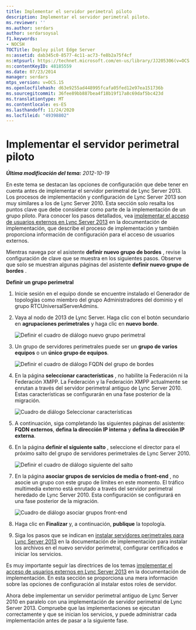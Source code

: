 ```yaml
---
title: Implementar el servidor perimetral piloto
description: Implementar el servidor perimetral piloto.
ms.reviewer: ''
ms.author: serdars
author: serdarsoysal
f1.keywords:
- NOCSH
TOCTitle: Deploy pilot Edge Server
ms:assetid: dab345c0-8577-4c11-ac73-fe8b2a75f4cf
ms:mtpsurl: https://technet.microsoft.com/en-us/library/JJ205306(v=OCS.15)
ms:contentKeyID: 48185559
ms.date: 07/23/2014
manager: serdars
mtps_version: v=OCS.15
ms.openlocfilehash: d63e9255ad448995fcafa05fed12e97ea151736b
ms.sourcegitcommit: 36fee89bb887bea4f18b19f17a8c69daf5bc423d
ms.translationtype: MT
ms.contentlocale: es-ES
ms.lasthandoff: 11/24/2020
ms.locfileid: "49398802"
---
```

# <a name="deploy-pilot-edge-server"></a>Implementar el servidor perimetral piloto

<div data-xmlns="http://www.w3.org/1999/xhtml">

<div class="topic" data-xmlns="http://www.w3.org/1999/xhtml" data-msxsl="urn:schemas-microsoft-com:xslt" data-cs="https://msdn.microsoft.com/">

<div data-asp="https://msdn2.microsoft.com/asp">



</div>

<div id="mainSection">

<div id="mainBody">

<span> </span>

_**Última modificación del tema:** 2012-10-19_

En este tema se destacan las opciones de configuración que debe tener en cuenta antes de implementar el servidor perimetral de Lync Server 2013. Los procesos de implementación y configuración de Lync Server 2013 son muy similares a los de Lync Server 2010. Esta sección solo resalta los puntos clave que debe considerar como parte de la implementación de un grupo piloto. Para conocer los pasos detallados, vea [implementar el acceso de usuarios externos en Lync Server 2013](lync-server-2013-deploying-external-user-access.md) en la documentación de implementación, que describe el proceso de implementación y también proporciona información de configuración para el acceso de usuarios externos.

Mientras navega por el asistente **definir nuevo grupo de bordes** , revise la configuración de clave que se muestra en los siguientes pasos. Observe que solo se muestran algunas páginas del asistente **definir nuevo grupo de bordes** .

**Definir un grupo perimetral**

1.  Inicie sesión en el equipo donde se encuentre instalado el Generador de topologías como miembro del grupo Administradores del dominio y el grupo RTCUniversalServerAdmins.

2.  Vaya al nodo de 2013 de Lync Server. Haga clic con el botón secundario en **agrupaciones perimetrales** y haga clic en **nuevo borde**.
    
    ![Definir el cuadro de diálogo nuevo grupo perimetral](images/JJ205306.a90d388c-49ff-4620-a19d-42e2f1bb559c(OCS.15).jpg "Definir el cuadro de diálogo nuevo grupo perimetral")

3.  Un grupo de servidores perimetrales puede ser un **grupo de varios equipos** o un **único grupo de equipos**.
    
    ![Definir el cuadro de diálogo FQDN del grupo de bordes](images/JJ205306.4904fe8f-537c-4e66-a399-1bd8a316dc10(OCS.15).jpg "Definir el cuadro de diálogo FQDN del grupo de bordes")

4.  En la página **seleccionar características** , no habilite la Federación ni la Federación XMPP. La Federación y la Federación XMPP actualmente se enrutan a través del servidor perimetral antiguo de Lync Server 2010. Estas características se configurarán en una fase posterior de la migración.
    
    ![Cuadro de diálogo Seleccionar características](images/JJ205306.cb0b45a4-2856-45ba-bd97-e49fafbb077e(OCS.15).jpg "Cuadro de diálogo Seleccionar características")

5.  A continuación, siga completando las siguientes páginas del asistente: **FQDN externos**, **defina la dirección IP interna** y **defina la dirección IP externa**.

6.  En la página **definir el siguiente salto** , seleccione el director para el próximo salto del grupo de servidores perimetrales de Lync Server 2010.
    
    ![Definir el cuadro de diálogo siguiente del salto](images/JJ205306.11baf3ea-74f5-4eb7-8650-b03b3b190416(OCS.15).jpg "Definir el cuadro de diálogo siguiente del salto")

7.  En la página **asociar grupos de servicios de media o front-end** , no asocie un grupo con este grupo de límites en este momento. El tráfico multimedia externo está enrutado a través del servidor perimetral heredado de Lync Server 2010. Esta configuración se configurará en una fase posterior de la migración.
    
    ![Cuadro de diálogo asociar grupos front-end](images/JJ205306.fe0da887-7b51-4564-afc5-d57da95a2eb6(OCS.15).jpg "Cuadro de diálogo asociar grupos front-end")

8.  Haga clic en **Finalizar** y, a continuación, **publique** la topología.

9.  Siga los pasos que se indican en [instalar servidores perimetrales para Lync Server 2013](lync-server-2013-install-edge-servers.md) en la documentación de implementación para instalar los archivos en el nuevo servidor perimetral, configurar certificados e iniciar los servicios.

Es muy importante seguir las directrices de los temas [implementar el acceso de usuarios externos en Lync Server 2013](lync-server-2013-deploying-external-user-access.md) en la documentación de implementación. En esta sección se proporciona una mera información sobre las opciones de configuración al instalar estos roles de servidor.

Ahora debe implementar un servidor perimetral antiguo de Lync Server 2010 en paralelo con una implementación de servidor perimetral de Lync Server 2013. Compruebe que las implementaciones se ejecutan correctamente y que se inician los servicios, y puede administrar cada implementación antes de pasar a la siguiente fase.

</div>

<span> </span>

</div>

</div>

</div>

